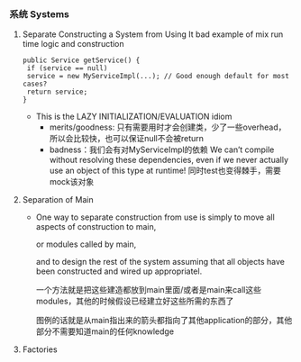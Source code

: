 ### 系统 Systems

1. Separate Constructing a System from Using It
    bad example of mix run time logic and construction 
    ```
    public Service getService() {
     if (service == null)
     service = new MyServiceImpl(...); // Good enough default for most cases?
     return service;
    }
    ```
    - This is the LAZY INITIALIZATION/EVALUATION idiom
      - merits/goodness: 只有需要用时才会创建类，少了一些overhead，所以会比较快，也可以保证null不会被return
      - badness：我们会有对MyServiceImpl的依赖 We can’t compile without resolving these dependencies, even if we never actually use an object of this type at runtime! 
        同时test也变得棘手，需要mock该对象
 2. Separation of Main
    - One way to separate construction from use is simply to move all aspects of construction to main, 
    
      or modules called by main, 

      and to design the rest of the system assuming that all objects have been constructed and wired up appropriatel.

      一个方法就是把这些建造都放到main里面/或者是main来call这些modules，其他的时候假设已经建立好这些所需的东西了
      
      图例的话就是从main指出来的箭头都指向了其他application的部分，其他部分不需要知道main的任何knowledge
      
3. Factories
